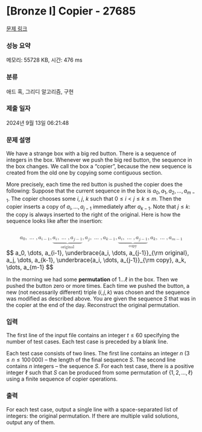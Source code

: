 # [Bronze I] Copier - 27685 

[문제 링크](https://www.acmicpc.net/problem/27685) 

### 성능 요약

메모리: 55728 KB, 시간: 476 ms

### 분류

애드 혹, 그리디 알고리즘, 구현

### 제출 일자

2024년 9월 13일 06:21:48

### 문제 설명

<p>We have a strange box with a big red button. There is a sequence of integers in the box. Whenever we push the big red button, the sequence in the box changes. We call the box a “copier”, because the new sequence is created from the old one by copying some contiguous section.</p>

<p>More precisely, each time the red button is pushed the copier does the following: Suppose that the current sequence in the box is <span class="math"><em>a</em><sub>0</sub>, <em>a</em><sub>1</sub>, <em>a</em><sub>2</sub>, …, <em>a</em><sub><em>m</em> − 1</sub></span>. The copier chooses some <span class="math"><em>i</em></span>, <span class="math"><em>j</em></span>, <span class="math"><em>k</em></span> such that <span class="math">0 ≤ <em>i</em> < <em>j</em> ≤ <em>k</em> ≤ <em>m</em></span>. Then the copier inserts a copy of <span class="math"><em>a</em><sub><em>i</em></sub>, …, <em>a</em><sub><em>j</em> − 1</sub></span> immediately after <span class="math"><em>a</em><sub><em>k</em> − 1</sub></span>. Note that <span class="math"><em>j</em> ≤ <em>k</em></span>: the copy is always inserted to the right of the original. Here is how the sequence looks like after the insertion:</p>

<p><span class="math"><mjx-container class="MathJax" jax="CHTML" display="true" style="font-size: 109%; position: relative;"> <mjx-math display="true" class="MJX-TEX" aria-hidden="true" style="margin-left: 0px; margin-right: 0px;"><mjx-msub><mjx-mi class="mjx-i"><mjx-c class="mjx-c1D44E TEX-I"></mjx-c></mjx-mi><mjx-script style="vertical-align: -0.15em;"><mjx-mn class="mjx-n" size="s"><mjx-c class="mjx-c30"></mjx-c></mjx-mn></mjx-script></mjx-msub><mjx-mo class="mjx-n"><mjx-c class="mjx-c2C"></mjx-c></mjx-mo><mjx-mo class="mjx-n" space="2"><mjx-c class="mjx-c2026"></mjx-c></mjx-mo><mjx-mo class="mjx-n" space="2"><mjx-c class="mjx-c2C"></mjx-c></mjx-mo><mjx-msub space="2"><mjx-mi class="mjx-i"><mjx-c class="mjx-c1D44E TEX-I"></mjx-c></mjx-mi><mjx-script style="vertical-align: -0.15em;"><mjx-texatom size="s" texclass="ORD"><mjx-mi class="mjx-i"><mjx-c class="mjx-c1D456 TEX-I"></mjx-c></mjx-mi><mjx-mo class="mjx-n"><mjx-c class="mjx-c2212"></mjx-c></mjx-mo><mjx-mn class="mjx-n"><mjx-c class="mjx-c31"></mjx-c></mjx-mn></mjx-texatom></mjx-script></mjx-msub><mjx-mo class="mjx-n"><mjx-c class="mjx-c2C"></mjx-c></mjx-mo><mjx-munder space="2"><mjx-row><mjx-base><mjx-texatom texclass="OP"><mjx-munder><mjx-row><mjx-base><mjx-mrow><mjx-msub><mjx-mi class="mjx-i"><mjx-c class="mjx-c1D44E TEX-I"></mjx-c></mjx-mi><mjx-script style="vertical-align: -0.15em;"><mjx-mi class="mjx-i" size="s"><mjx-c class="mjx-c1D456 TEX-I"></mjx-c></mjx-mi></mjx-script></mjx-msub><mjx-mo class="mjx-n"><mjx-c class="mjx-c2C"></mjx-c></mjx-mo><mjx-mo class="mjx-n" space="2"><mjx-c class="mjx-c2026"></mjx-c></mjx-mo><mjx-mo class="mjx-n" space="2"><mjx-c class="mjx-c2C"></mjx-c></mjx-mo><mjx-msub space="2"><mjx-mi class="mjx-i"><mjx-c class="mjx-c1D44E TEX-I"></mjx-c></mjx-mi><mjx-script style="vertical-align: -0.15em;"><mjx-texatom size="s" texclass="ORD"><mjx-mi class="mjx-i"><mjx-c class="mjx-c1D457 TEX-I"></mjx-c></mjx-mi><mjx-mo class="mjx-n"><mjx-c class="mjx-c2212"></mjx-c></mjx-mo><mjx-mn class="mjx-n"><mjx-c class="mjx-c31"></mjx-c></mjx-mn></mjx-texatom></mjx-script></mjx-msub></mjx-mrow></mjx-base></mjx-row><mjx-row><mjx-under style="padding-top: 0.105em;"><mjx-mo class="mjx-n"><mjx-stretchy-h class="mjx-c23DF" style="width: 4.891em;"><mjx-beg><mjx-c></mjx-c></mjx-beg><mjx-ext><mjx-c></mjx-c></mjx-ext><mjx-mid><mjx-c></mjx-c></mjx-mid><mjx-ext><mjx-c></mjx-c></mjx-ext><mjx-end><mjx-c></mjx-c></mjx-end></mjx-stretchy-h></mjx-mo></mjx-under></mjx-row></mjx-munder></mjx-texatom></mjx-base></mjx-row><mjx-row><mjx-under style="padding-top: 0.062em; padding-left: 1.285em;"><mjx-texatom size="s" texclass="ORD"><mjx-mi class="mjx-n"><mjx-c class="mjx-c6F"></mjx-c></mjx-mi><mjx-mi class="mjx-n"><mjx-c class="mjx-c72"></mjx-c></mjx-mi><mjx-mi class="mjx-n"><mjx-c class="mjx-c69"></mjx-c></mjx-mi><mjx-mi class="mjx-n"><mjx-c class="mjx-c67"></mjx-c></mjx-mi><mjx-mi class="mjx-n"><mjx-c class="mjx-c69"></mjx-c></mjx-mi><mjx-mi class="mjx-n"><mjx-c class="mjx-c6E"></mjx-c></mjx-mi><mjx-mi class="mjx-n"><mjx-c class="mjx-c61"></mjx-c></mjx-mi><mjx-mi class="mjx-n"><mjx-c class="mjx-c6C"></mjx-c></mjx-mi></mjx-texatom></mjx-under></mjx-row></mjx-munder><mjx-mo class="mjx-n"><mjx-c class="mjx-c2C"></mjx-c></mjx-mo><mjx-msub space="2"><mjx-mi class="mjx-i"><mjx-c class="mjx-c1D44E TEX-I"></mjx-c></mjx-mi><mjx-script style="vertical-align: -0.15em;"><mjx-mi class="mjx-i" size="s"><mjx-c class="mjx-c1D457 TEX-I"></mjx-c></mjx-mi></mjx-script></mjx-msub><mjx-mo class="mjx-n"><mjx-c class="mjx-c2C"></mjx-c></mjx-mo><mjx-mo class="mjx-n" space="2"><mjx-c class="mjx-c2026"></mjx-c></mjx-mo><mjx-mo class="mjx-n" space="2"><mjx-c class="mjx-c2C"></mjx-c></mjx-mo><mjx-msub space="2"><mjx-mi class="mjx-i"><mjx-c class="mjx-c1D44E TEX-I"></mjx-c></mjx-mi><mjx-script style="vertical-align: -0.15em;"><mjx-texatom size="s" texclass="ORD"><mjx-mi class="mjx-i"><mjx-c class="mjx-c1D458 TEX-I"></mjx-c></mjx-mi><mjx-mo class="mjx-n"><mjx-c class="mjx-c2212"></mjx-c></mjx-mo><mjx-mn class="mjx-n"><mjx-c class="mjx-c31"></mjx-c></mjx-mn></mjx-texatom></mjx-script></mjx-msub><mjx-mo class="mjx-n"><mjx-c class="mjx-c2C"></mjx-c></mjx-mo><mjx-munder space="2"><mjx-row><mjx-base><mjx-texatom texclass="OP"><mjx-munder><mjx-row><mjx-base><mjx-mrow><mjx-msub><mjx-mi class="mjx-i"><mjx-c class="mjx-c1D44E TEX-I"></mjx-c></mjx-mi><mjx-script style="vertical-align: -0.15em;"><mjx-mi class="mjx-i" size="s"><mjx-c class="mjx-c1D456 TEX-I"></mjx-c></mjx-mi></mjx-script></mjx-msub><mjx-mo class="mjx-n"><mjx-c class="mjx-c2C"></mjx-c></mjx-mo><mjx-mo class="mjx-n" space="2"><mjx-c class="mjx-c2026"></mjx-c></mjx-mo><mjx-mo class="mjx-n" space="2"><mjx-c class="mjx-c2C"></mjx-c></mjx-mo><mjx-msub space="2"><mjx-mi class="mjx-i"><mjx-c class="mjx-c1D44E TEX-I"></mjx-c></mjx-mi><mjx-script style="vertical-align: -0.15em;"><mjx-texatom size="s" texclass="ORD"><mjx-mi class="mjx-i"><mjx-c class="mjx-c1D457 TEX-I"></mjx-c></mjx-mi><mjx-mo class="mjx-n"><mjx-c class="mjx-c2212"></mjx-c></mjx-mo><mjx-mn class="mjx-n"><mjx-c class="mjx-c31"></mjx-c></mjx-mn></mjx-texatom></mjx-script></mjx-msub></mjx-mrow></mjx-base></mjx-row><mjx-row><mjx-under style="padding-top: 0.105em;"><mjx-mo class="mjx-n"><mjx-stretchy-h class="mjx-c23DF" style="width: 4.891em;"><mjx-beg><mjx-c></mjx-c></mjx-beg><mjx-ext><mjx-c></mjx-c></mjx-ext><mjx-mid><mjx-c></mjx-c></mjx-mid><mjx-ext><mjx-c></mjx-c></mjx-ext><mjx-end><mjx-c></mjx-c></mjx-end></mjx-stretchy-h></mjx-mo></mjx-under></mjx-row></mjx-munder></mjx-texatom></mjx-base></mjx-row><mjx-row><mjx-under style="padding-top: 0.178em; padding-left: 1.728em;"><mjx-texatom size="s" texclass="ORD"><mjx-mi class="mjx-n"><mjx-c class="mjx-c63"></mjx-c></mjx-mi><mjx-mi class="mjx-n"><mjx-c class="mjx-c6F"></mjx-c></mjx-mi><mjx-mi class="mjx-n"><mjx-c class="mjx-c70"></mjx-c></mjx-mi><mjx-mi class="mjx-n"><mjx-c class="mjx-c79"></mjx-c></mjx-mi></mjx-texatom></mjx-under></mjx-row></mjx-munder><mjx-mo class="mjx-n"><mjx-c class="mjx-c2C"></mjx-c></mjx-mo><mjx-msub space="2"><mjx-mi class="mjx-i"><mjx-c class="mjx-c1D44E TEX-I"></mjx-c></mjx-mi><mjx-script style="vertical-align: -0.15em;"><mjx-mi class="mjx-i" size="s"><mjx-c class="mjx-c1D458 TEX-I"></mjx-c></mjx-mi></mjx-script></mjx-msub><mjx-mo class="mjx-n"><mjx-c class="mjx-c2C"></mjx-c></mjx-mo><mjx-mo class="mjx-n" space="2"><mjx-c class="mjx-c2026"></mjx-c></mjx-mo><mjx-mo class="mjx-n" space="2"><mjx-c class="mjx-c2C"></mjx-c></mjx-mo><mjx-msub space="2"><mjx-mi class="mjx-i"><mjx-c class="mjx-c1D44E TEX-I"></mjx-c></mjx-mi><mjx-script style="vertical-align: -0.15em;"><mjx-texatom size="s" texclass="ORD"><mjx-mi class="mjx-i"><mjx-c class="mjx-c1D45A TEX-I"></mjx-c></mjx-mi><mjx-mo class="mjx-n"><mjx-c class="mjx-c2212"></mjx-c></mjx-mo><mjx-mn class="mjx-n"><mjx-c class="mjx-c31"></mjx-c></mjx-mn></mjx-texatom></mjx-script></mjx-msub></mjx-math><mjx-assistive-mml unselectable="on" display="block"><math xmlns="http://www.w3.org/1998/Math/MathML" display="block"><msub><mi>a</mi><mn>0</mn></msub><mo>,</mo><mo>…</mo><mo>,</mo><msub><mi>a</mi><mrow data-mjx-texclass="ORD"><mi>i</mi><mo>−</mo><mn>1</mn></mrow></msub><mo>,</mo><munder><mrow data-mjx-texclass="OP"><munder><mrow><msub><mi>a</mi><mi>i</mi></msub><mo>,</mo><mo>…</mo><mo>,</mo><msub><mi>a</mi><mrow data-mjx-texclass="ORD"><mi>j</mi><mo>−</mo><mn>1</mn></mrow></msub></mrow><mo>⏟</mo></munder></mrow><mrow data-mjx-texclass="ORD"><mi mathvariant="normal">o</mi><mi mathvariant="normal">r</mi><mi mathvariant="normal">i</mi><mi mathvariant="normal">g</mi><mi mathvariant="normal">i</mi><mi mathvariant="normal">n</mi><mi mathvariant="normal">a</mi><mi mathvariant="normal">l</mi></mrow></munder><mo>,</mo><msub><mi>a</mi><mi>j</mi></msub><mo>,</mo><mo>…</mo><mo>,</mo><msub><mi>a</mi><mrow data-mjx-texclass="ORD"><mi>k</mi><mo>−</mo><mn>1</mn></mrow></msub><mo>,</mo><munder><mrow data-mjx-texclass="OP"><munder><mrow><msub><mi>a</mi><mi>i</mi></msub><mo>,</mo><mo>…</mo><mo>,</mo><msub><mi>a</mi><mrow data-mjx-texclass="ORD"><mi>j</mi><mo>−</mo><mn>1</mn></mrow></msub></mrow><mo>⏟</mo></munder></mrow><mrow data-mjx-texclass="ORD"><mi mathvariant="normal">c</mi><mi mathvariant="normal">o</mi><mi mathvariant="normal">p</mi><mi mathvariant="normal">y</mi></mrow></munder><mo>,</mo><msub><mi>a</mi><mi>k</mi></msub><mo>,</mo><mo>…</mo><mo>,</mo><msub><mi>a</mi><mrow data-mjx-texclass="ORD"><mi>m</mi><mo>−</mo><mn>1</mn></mrow></msub></math></mjx-assistive-mml><span aria-hidden="true" class="no-mathjax mjx-copytext">$$ a_0, \dots, a_{i-1}, \underbrace{a_i, \dots, a_{j-1}}_{\rm original}, a_j, \dots, a_{k-1}, \underbrace{a_i, \dots, a_{j-1}}_{\rm copy}, a_k, \dots, a_{m-1} $$</span> </mjx-container></span></p>

<p>In the morning we had some <strong>permutation</strong> of <span class="math">1…ℓ</span> in the box. Then we pushed the button zero or more times. Each time we pushed the button, a new (not necessarily different) triple <span class="math">(<em>i</em>, <em>j</em>, <em>k</em>)</span> was chosen and the sequence was modified as described above. You are given the sequence <span class="math"><em>S</em></span> that was in the copier at the end of the day. Reconstruct the original permutation.</p>

### 입력 

 <p>The first line of the input file contains an integer <em>t</em> ≤ 60 specifying the number of test cases. Each test case is preceded by a blank line.</p>

<p>Each test case consists of two lines. The first line contains an integer <em>n</em> (3 ≤ <em>n</em> ≤ 100 000) – the length of the final sequence <em>S</em>. The second line contains <em>n</em> integers – the sequence <em>S</em>. For each test case, there is a positive integer ℓ such that <em>S</em> can be produced from some permutation of {1, 2, …, ℓ} using a finite sequence of copier operations.</p>

### 출력 

 <p>For each test case, output a single line with a space-separated list of integers: the original permutation. If there are multiple valid solutions, output any of them.</p>

